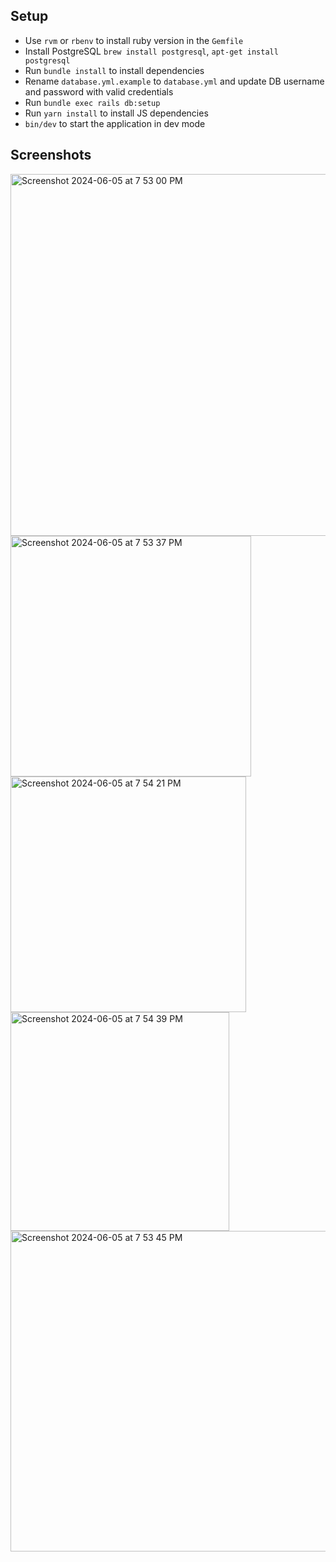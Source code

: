 ## Setup

* Use `rvm` or `rbenv` to install ruby version in the `Gemfile`
* Install PostgreSQL `brew install postgresql`, `apt-get install postgresql`
* Run `bundle install` to install dependencies
* Rename `database.yml.example` to `database.yml` and update DB username and password with valid credentials
* Run `bundle exec rails db:setup`
* Run `yarn install` to install JS dependencies
* `bin/dev` to start the application in dev mode

## Screenshots

<img width="579" alt="Screenshot 2024-06-05 at 7 53 00 PM" src="https://github.com/rsedrakyan/web3-login/assets/17259283/68948a71-c18a-43f9-843d-9f6554034e54">

<img width="385" alt="Screenshot 2024-06-05 at 7 53 37 PM" src="https://github.com/rsedrakyan/web3-login/assets/17259283/fe24eac2-7685-4c60-af8c-4329bae7dbb2">

<img width="377" alt="Screenshot 2024-06-05 at 7 54 21 PM" src="https://github.com/rsedrakyan/web3-login/assets/17259283/5a081bba-a787-4b8d-aec7-acec616112ce">

<img width="350" alt="Screenshot 2024-06-05 at 7 54 39 PM" src="https://github.com/rsedrakyan/web3-login/assets/17259283/ecaab66d-bf38-4f12-b7fd-5057f6e88348">

<img width="513" alt="Screenshot 2024-06-05 at 7 53 45 PM" src="https://github.com/rsedrakyan/web3-login/assets/17259283/f0e0e291-7397-4508-8b8a-7fba0f95093f">




